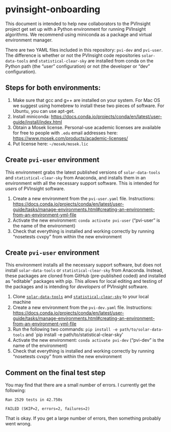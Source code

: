 # pvinsight-onboarding

This document is intended to help new collaborators to the PVInsight project get set up with a Python environment for running PVInsight algorithms. We recommend using miniconda as a package and virtual environment manager. 

There are two YAML files included in this repository: `pvi-dev` and `pvi-user`. The difference is whether or not the PVInsight code repositories `solar-data-tools` and `statistical-clear-sky` are installed from conda on the Python path (the “user” configuration) or not (the developer or “dev” configuration). 

## Steps for both environments:
1) Make sure that gcc and g++ are installed on your system. For Mac OS we suggest using homebrew to install these two pieces of software. For Ubuntu, you can use apt-get.
2) Install miniconda: https://docs.conda.io/projects/conda/en/latest/user-guide/install/index.html
3) Obtain a Mosek license. Personal-use academic licenses are available for free to people with `.edu` email addresses here: https://www.mosek.com/products/academic-licenses/
4) Put license here: `~/mosek/mosek.lic`

## Create `pvi-user` environment
This environment grabs the latest published versions of `solar-data-tools` and `statistical-clear-sky` from Anaconda, and installs them in an environment with all the necessary support software. This is intended for _users_ of PVInsight software.
1) Create a new environment from the `pvi-user.yaml` file. Instructions: https://docs.conda.io/projects/conda/en/latest/user-guide/tasks/manage-environments.html#creating-an-environment-from-an-environment-yml-file
2) Activate the new environment: `conda activate pvi-user` (“pvi-user” is the name of the environment)
3) Check that everything is installed and working correctly by running “nosetests cvxpy” from within the new environment 


## Create `pvi-user` environment
This environment installs all the necessary support software, but does not install `solar-data-tools` or `statistical-clear-sky` from Anaconda. Instead, these packages are cloned from GitHub (pre-published coded) and installed as "editable" packages with pip. This allows for local editing and testing of the packages and is intending for _developers_ of PVInsight software.
1) Clone [`solar-data-tools`](https://github.com/slacgismo/solar-data-tools/) and [`statistical-clear-sky`](https://github.com/slacgismo/StatisticalClearSky) to your local machine
2) Create a new environment from the `pvi-dev.yaml` file. Instructions: https://docs.conda.io/projects/conda/en/latest/user-guide/tasks/manage-environments.html#creating-an-environment-from-an-environment-yml-file
3) Run the following two commands: `pip install -e path/to/solar-data-tools` and `pip install -e path/to/statistical-clear-sky'
4) Activate the new environment: `conda activate pvi-dev` (“pvi-dev” is the name of the environment)
5) Check that everything is installed and working correctly by running “nosetests cvxpy” from within the new environment 

## Comment on the final test step
You may find that there are a small number of errors. I currently get the following:

```
Ran 2529 tests in 42.750s

FAILED (SKIP=2, errors=2, failures=2)
```

That is okay. If you get a large number of errors, then something probably went wrong.

